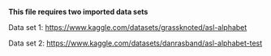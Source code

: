 **This file requires two imported data sets**

Data set 1: https://www.kaggle.com/datasets/grassknoted/asl-alphabet

Data set 2: https://www.kaggle.com/datasets/danrasband/asl-alphabet-test
